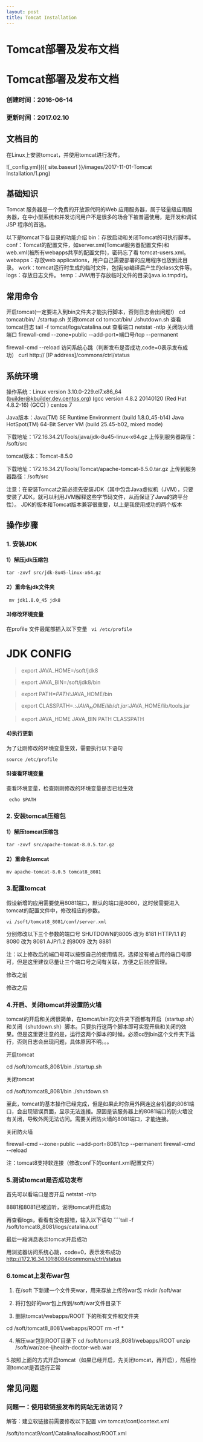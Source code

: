 ```yaml
---
layout: post
title: Tomcat Installation
---
```


# Tomcat部署及发布文档
# Tomcat部署及发布文档
### 创建时间：2016-06-14
### 更新时间：2017.02.10

## 文档目的
在Linux上安装tomcat，并使用tomcat进行发布。


![_config.yml]({{ site.baseurl }}/images/2017-11-01-Tomcat Installation/1.png)
## 基础知识
Tomcat 服务器是一个免费的开放源代码的Web 应用服务器，属于轻量级应用服务器，在中小型系统和并发访问用户不是很多的场合下被普遍使用，是开发和调试JSP 程序的首选。

以下是tomcat下各目录的功能介绍
bin：存放启动和关闭Tomcat的可执行脚本。
conf：Tomcat的配置文件，如server.xml(Tomcat服务器配置文件)和web.xml(被所有webapps共享的配置文件)，密码忘了看 tomcat-users.xml。
webapps：存放web applications，用户自己需要部署的应用程序也放到此目录。
work：tomcat运行时生成的临时文件，包括jsp编译后产生的class文件等。
logs：存放日志文件。
temp：JVM用于存放临时文件的目录(java.io.tmpdir)。  

## 常用命令
开启tomcat(一定要进入到bin文件夹才能执行脚本，否则日志会出问题!）	cd tomcat/bin/
./startup.sh
关闭tomcat	cd tomcat/bin/
./shutdown.sh
查看tomcat日志	tail  -f  tomcat/logs/catalina.out
查看端口	netstat  -ntlp
关闭防火墙端口	firewall-cmd --zone=public --add-port=端口号/tcp --permanent

firewall-cmd --reload
访问系统心跳（判断发布是否成功,code=0表示发布成功）	curl http:// [IP address]/commons/ctrl/status



## 系统环境
操作系统：Linux version 3.10.0-229.el7.x86_64 (builder@kbuilder.dev.centos.org) (gcc version 		  4.8.2 20140120 (Red Hat 4.8.2-16) (GCC) ) centos 7


Java版本：Java(TM) SE Runtime Environment (build 1.8.0_45-b14)
          Java HotSpot(TM) 64-Bit Server VM (build 25.45-b02, mixed mode)

下载地址：172.16.34.21/Tools/java/jdk-8u45-linux-x64.gz
上传到服务器路径： /soft/src


tomcat版本：Tomcat-8.5.0

下载地址：172.16.34.21/Tools/Tomcat/apache-tomcat-8.5.0.tar.gz
上传到服务器路径：/soft/src


注意：在安装Tomcat之前必须先安装JDK（其中包含Java虚拟机（JVM），只要安装了JDK，就可以利用JVM解释这些字节码文件，从而保证了Java的跨平台性）。
JDK的版本和Tomcat版本兼容很重要，以上是我使用成功的两个版本

## 操作步骤

### 1. 安装JDK
#### 1）解压jdk压缩包

``` tar -zxvf src/jdk-8u45-linux-x64.gz ```
 

#### 2）重命名jdk文件夹

``` mv jdk1.8.0_45 jdk8```

 

#### 3)修改环境变量

在profile 文件最尾部插入以下变量
``` vi /etc/profile```

# JDK CONFIG

> export JAVA_HOME=/soft/jdk8

> export JAVA_BIN=/soft/jdk8/bin

> export PATH=$PATH:$JAVA_HOME/bin

> export CLASSPATH=.:$JAVA_HOME/lib/dt.jar:$JAVA_HOME/lib/tools.jar

> export JAVA_HOME JAVA_BIN PATH CLASSPATH

 

 
#### 4)执行更新

为了让刚修改的环境变量生效，需要执行以下语句

``` source /etc/profile ```

 


#### 5)查看环境变量

查看环境变量，检查刚刚修改的环境变量是否已经生效



``` echo $PATH```

 
### 2. 安装tomcat压缩包
#### 1）解压tomcat压缩包

```tar -zxvf src/apache-tomcat-8.0.5.tar.gz```

 

#### 2）重命名tomcat

```mv apache-tomcat-8.0.5 tomcat8_8081```

 


### 3.配置tomcat
假设新增的应用需要使用8081端口，默认的端口是8080，这时候需要进入tomcat的配置文件中，修改相应的参数。

```vi /soft/tomcat8_8081/conf/server.xml```

分别修改以下三个参数的端口号
SHUTDOWN的8005 改为 8181
HTTP/1.1 的8080 改为 8081
AJP/1.2 的8009 改为 8881

注：以上修改后的端口号可以按照自己的使用情况，选择没有被占用的端口号即可，但是这里建议尽量让三个端口号之间有关联，方便之后监控管理。







修改之前
 
 


修改之后

 
 



### 4.开启、关闭tomcat并设置防火墙
tomcat的开启和关闭很简单，在tomcat/bin的文件夹下面都有开启（startup.sh）和关闭（shutdown.sh）脚本。只要执行这两个脚本即可实现开启和关闭的效果。但是这里要注意的是，运行这两个脚本的时候，必须cd到bin这个文件夹下运行，否则日志会出现问题，具体原因不明。。。


开启tomcat

cd /soft/tomcat8_8081/bin
./startup.sh

 



关闭tomcat

cd /soft/tomcat8_8081/bin
./shutdown.sh
 

至此，tomcat的基本操作已经完成，但是如果此时你用外网连这台机器的8081端口，会出现错误页面，显示无法连接。原因是该服务器上的8081端口的防火墙没有关闭，导致外网无法访问。需要关闭防火墙的8081端口，才能连接。


关闭防火墙

firewall-cmd --zone=public --add-port=8081/tcp --permanent
firewall-cmd --reload

 

注：tomcat8支持软连接（修改conf下的content.xml配置文件）

### 5.测试tomcat是否成功发布

首先可以看端口是否开启
netstat -nltp
 
8881和8081已被监听，说明tomcat开启成功


再查看logs，看看有没有报错，输入以下语句
````tail -f /soft/tomcat8_8081/logs/catalina.out```
 
 
最后一段消息表示tomcat开启成功


用浏览器访问系统心跳，code=0，表示发布成功
http://172.16.34.101:8084/commons/ctrl/status

 
### 6.tomcat上发布war包
1. 在/soft 下新建一个文件夹war，用来存放上传的war包
mkdir /soft/war

2. 将打包好的war包上传到/soft/war文件目录下

3. 删除tomcat/webapps/ROOT 下的所有文件和文件夹

cd /soft/tomcat8_8081/webapps/ROOT
rm -rf *

 

4. 解压war包到ROOT目录下
cd /soft/tomcat8_8081/webapps/ROOT
unzip /soft/war/zoe-ijhealth-doctor-web.war
 

5.按照上面的方式开启tomcat（如果已经开启，先关闭tomcat，再开启），然后检测tomcat是否运行正常


## 常见问题
### 问题一：使用软链接发布的网站无法访问？
解答：建立软链接前需要修改以下配置
vim tomcat/conf/context.xml

 
 

/soft/tomcat9/conf/Catalina/localhost/ROOT.xml 

<?xml version="1.0" encoding="UTF-8"?>
<Context docBase="/home/www/zoe-rus-api" path="" reloadable="false">
    <Resources allowLinking="true"/>
</Context>



